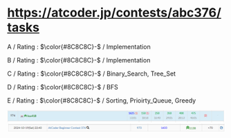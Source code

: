 # https://atcoder.jp/contests/abc376/tasks

A / Rating : $\color{#8C8C8C}-$ / Implementation

B / Rating : $\color{#8C8C8C}-$ / Implementation

C / Rating : $\color{#8C8C8C}-$ / Binary_Search, Tree_Set

D / Rating : $\color{#8C8C8C}-$ / BFS

E / Rating : $\color{#8C8C8C}-$ / Sorting, Prioirty_Queue, Greedy

![My Image](https://github.com/kss418/Atcoder/blob/main/ABC/Images/Standings/376.png)
![My Image](https://github.com/kss418/Atcoder/blob/main/ABC/Images/Performance/376.png)
